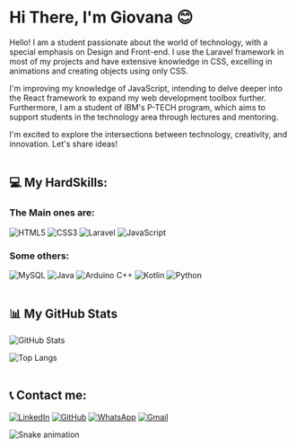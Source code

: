 # Hi There, I'm Giovana :blush:
Hello! I am a student passionate about the world of technology, with a special emphasis on Design and Front-end. I use the Laravel framework in most of my projects and have extensive knowledge in CSS, excelling in animations and creating objects using only CSS.

I'm improving my knowledge of JavaScript, intending to delve deeper into the React framework to expand my web development toolbox further. Furthermore, I am a student of IBM's P-TECH program, which aims to support students in the technology area through lectures and mentoring.

I'm excited to explore the intersections between technology, creativity, and innovation. Let's share ideas!
<br><br>
## 💻 My HardSkills:
### The Main ones are:
![HTML5](https://img.shields.io/badge/HTML5-E34F26?style=for-the-badge&logo=html5&logoColor=white) ![CSS3](https://img.shields.io/badge/CSS3-1572B6?style=for-the-badge&logo=css3&logoColor=white) ![Laravel](https://img.shields.io/badge/laravel-f3392e?style=for-the-badge&logo=laravel&logoColor=fff) ![JavaScript](https://img.shields.io/badge/JavaScript-F7DF1E?style=for-the-badge&logo=javascript&logoColor=black)
### Some others:
![MySQL](https://img.shields.io/badge/MySQL-db7533?style=for-the-badge&logo=mysql&logoColor=fff) ![Java](https://img.shields.io/badge/java-%23ED8B00.svg?style=for-the-badge&logo=openjdk&logoColor=white)  ![Arduino C++](https://img.shields.io/badge/Arduino%20C%2B%2B-00599C?style=for-the-badge&logo=c%2B%2B&logoColor=white) ![Kotlin](https://img.shields.io/badge/Kotlin-0095D5?&style=for-the-badge&logo=kotlin&logoColor=white) ![Python](https://img.shields.io/badge/python-3670A0?style=for-the-badge&logo=python&logoColor=ffdd54)
<br><br>
##  📊 My GitHub Stats
![GitHub Stats](https://github-readme-stats.vercel.app/api?username=gsfranca&theme=transparent&bg_color=000&border_color=30A3DC&show_icons=true&icon_color=30A3DC&title_color=E94D5F&text_color=FFF)

![Top Langs](https://github-readme-stats-git-masterrstaa-rickstaa.vercel.app/api/top-langs/?username=gsfranca&bg_color=000&border_color=30A3DC&title_color=E94D5F&text_color=FFF)
<br><br>

## 📞 Contact me:
[![LinkedIn](https://img.shields.io/badge/LinkedIn-0077B5?style=for-the-badge&logo=linkedin&logoColor=white)](https://www.linkedin.com/in/giovanasantosdefranca/) [![GitHub](https://img.shields.io/badge/GitHub-100000?style=for-the-badge&logo=github&logoColor=white)](https://github.com/gsfranca) [![WhatsApp](https://img.shields.io/badge/WhatsApp-25D366?style=for-the-badge&logo=whatsapp&logoColor=white)](https://wa.me/5511949553289) [![Gmail](https://img.shields.io/badge/Gmail-333333?style=for-the-badge&logo=gmail&logoColor=red)](mailto:GiovanaS.Franca01@gmail.com)

  ![Snake animation](https://github.com/eagrundy/eagrundy/blob/output/github-contribution-grid-snake.svg)
